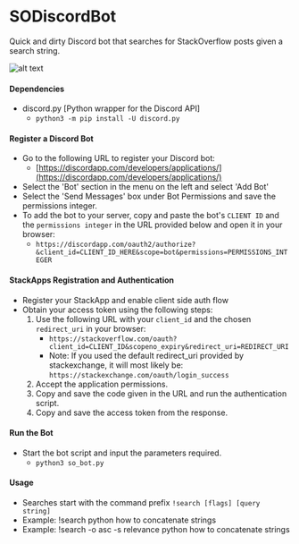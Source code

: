# SODiscordBot

Quick and dirty Discord bot that searches for StackOverflow posts given a search string.

![alt text](https://github.com/ryanshim/SODiscordBot/screenshot.png "screenshot")

#### Dependencies
* discord.py [Python wrapper for the Discord API]
	* `python3 -m pip install -U discord.py`

#### Register a Discord Bot
* Go to the following URL to register your Discord bot:
	* [https://discordapp.com/developers/applications/](https://discordapp.com/developers/applications/)
* Select the 'Bot' section in the menu on the left and select 'Add Bot'
* Select the 'Send Messages' box under Bot Permissions and save the permissions integer.
* To add the bot to your server, copy and paste the bot's `CLIENT ID` and the `permissions integer` in the URL provided below and open it in your browser:
	* `https://discordapp.com/oauth2/authorize?&client_id=CLIENT_ID_HERE&scope=bot&permissions=PERMISSIONS_INTEGER`

#### StackApps Registration and Authentication
* Register your StackApp and enable client side auth flow
* Obtain your access token using the following steps:
	1. Use the following URL with your `client_id` and the chosen `redirect_uri` in your browser:
		* `https://stackoverflow.com/oauth?client_id=CLIENT_ID&scopeno_expiry&redirect_uri=REDIRECT_URI`
		* Note: If you used the default redirect_uri provided by stackexchange, it will most likely be: `https://stackexchange.com/oauth/login_success`
	2. Accept the application permissions.
	3. Copy and save the code given in the URL and run the authentication script.
	4. Copy and save the access token from the response.

#### Run the Bot
* Start the bot script and input the parameters required.
	* `python3 so_bot.py`

#### Usage
* Searches start with the command prefix `!search [flags] [query string]`
* Example: !search python how to concatenate strings
* Example: !search -o asc -s relevance python how to concatenate strings
